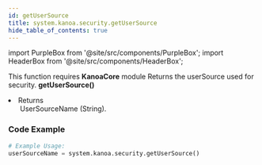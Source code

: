 ```yaml
---
id: getUserSource
title: system.kanoa.security.getUserSource
hide_table_of_contents: true
---
```


import PurpleBox from '@site/src/components/PurpleBox';
import HeaderBox from '@site/src/components/HeaderBox';

<PurpleBox>This function requires <b>KanoaCore</b> module</PurpleBox>
<HeaderBox header="Description">Returns the userSource used for security.</HeaderBox>
<HeaderBox header="Syntax">
    <b>getUserSource()</b>
    <li>Returns <br />
        <ul>UserSourceName (String).</ul>
    </li>
</HeaderBox>

### Code Example

```python
# Example Usage:
userSourceName = system.kanoa.security.getUserSource()
